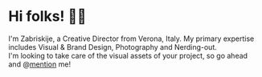 # Hi folks! 👋🏻

I'm Zabriskije, a Creative Director from Verona, Italy. My primary expertise includes Visual & Brand Design, Photography and Nerding-out.<br>
I'm looking to take care of the visual assets of your project, so go ahead and @[mention]() me!

<!-- Old
- 🧔🏻‍♂️ I am a Creative Director from Verona, Italy. My primary expertise includes Visual & Brand Design.
- 🙌🏻 I'm looking to take care of the visual assets of your project, so go ahead and @[mention]() me!
- 👨🏻‍🚀 Feel free to take a trip in my repository of MacOS icons.
-->

<!-- Badge
![Profile Views](https://komarev.com/ghpvc/?username=Zabriskije&color=red)
![Open Source Love](https://badges.frapsoft.com/os/v1/open-source.svg?v=103)
![Open Source Love](https://badges.frapsoft.com/os/v2/open-source.svg?v=103)
-->
